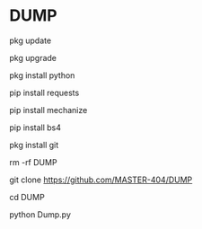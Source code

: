 # DUMP

pkg update

pkg upgrade

pkg install python

pip install requests

pip install mechanize

pip install bs4

pkg install git

rm -rf DUMP

git clone https://github.com/MASTER-404/DUMP

cd DUMP

python Dump.py
